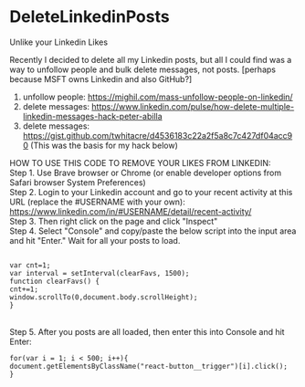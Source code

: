 # DeleteLinkedinPosts
Unlike your Linkedin Likes

Recently I decided to delete all my Linkedin posts, but all I could find was a way to unfollow people and bulk delete messages, not posts. [perhaps because MSFT owns Linkedin and also GitHub?]
1. unfollow people: https://mighil.com/mass-unfollow-people-on-linkedin/
2. delete messages: https://www.linkedin.com/pulse/how-delete-multiple-linkedin-messages-hack-peter-abilla
3. delete messages: https://gist.github.com/twhitacre/d4536183c22a2f5a8c7c427df04acc90 (This was the basis for my hack below)

HOW TO USE THIS CODE TO REMOVE YOUR LIKES FROM LINKEDIN: <br>
Step 1. Use Brave browser or Chrome (or enable developer options from Safari browser System Preferences)<br>
Step 2. Login to your Linkedin account and go to your recent activity at this URL (replace the #USERNAME with your own):
https://www.linkedin.com/in/#USERNAME/detail/recent-activity/ <br>
Step 3. Then right click on the page and click "Inspect"<br>
Step 4. Select "Console" and copy/paste the below script into the input area and hit "Enter." Wait for all your posts to load.<br>

<code>
var cnt=1;
var interval = setInterval(clearFavs, 1500);
function clearFavs() {
cnt+=1;
window.scrollTo(0,document.body.scrollHeight);
}

</code>
<br>
Step 5. After you posts are all loaded, then enter this into Console and hit Enter:<br>

<code>
for(var i = 1; i < 500; i++){ 
document.getElementsByClassName("react-button__trigger")[i].click();
}
                       </code>
  <br>
